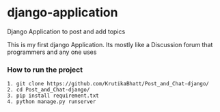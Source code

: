 # django-application
Django Application to post and add topics

This is my first django Application. Its mostly like a Discussion forum that programmers and any one uses 

### How to run the project
```
1. git clone https://github.com/KrutikaBhatt/Post_and_Chat-django/
2. cd Post_and_Chat-django/
3. pip install requirement.txt
4. python manage.py runserver
```
